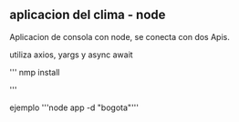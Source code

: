 ## aplicacion del clima - node

Aplicacion de consola con node, se conecta con dos Apis.

utiliza axios, yargs y async await


'''
nmp install

'''

ejemplo '''node app -d "bogota"'''